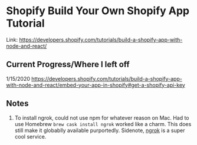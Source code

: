 # Shopify Build Your Own Shopify App Tutorial  

Link: https://developers.shopify.com/tutorials/build-a-shopify-app-with-node-and-react/

## Current Progress/Where I left off 

1/15/2020
https://developers.shopify.com/tutorials/build-a-shopify-app-with-node-and-react/embed-your-app-in-shopify#get-a-shopify-api-key 

## Notes  

1. To install ngrok, could not use npm for whatever reason on Mac. Had to use Homebrew `brew cask install ngrok` worked like a charm. This does still make it globablly available purportedly. Sidenote, [ngrok](https://ngrok.com/) is a super cool service. 